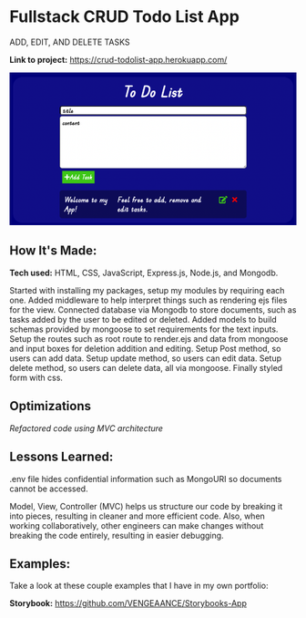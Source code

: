 # Fullstack CRUD Todo List App
ADD, EDIT, AND DELETE TASKS


**Link to project:** https://crud-todolist-app.herokuapp.com/

![alt text](https://github.com/VENGEAANCE/CRUD-Todo-List-App/blob/main/todo-list.png)

## How It's Made:

**Tech used:** HTML, CSS, JavaScript, Express.js, Node.js, and Mongodb.

Started with installing my packages, setup my modules by requiring each one. Added middleware to help interpret things such as rendering ejs files for the view. Connected database via Mongodb to store documents, such as tasks added by the user to be edited or deleted. Added models to build schemas provided by mongoose to set requirements for the text inputs. Setup the routes such as root route to render.ejs and data from mongoose and input boxes for deletion addition and editing. Setup Post method, so users can add data. Setup update method, so users can edit data. Setup delete method, so users can delete data, all via mongoose. Finally styled form with css.

## Optimizations
*Refactored code using MVC architecture*


## Lessons Learned:
.env file hides confidential information such as MongoURI so documents cannot be accessed.

Model, View, Controller (MVC) helps us structure our code by breaking it into pieces, resulting in cleaner and more efficient code. Also, when working collaboratively, other engineers can make changes without breaking the code entirely, resulting in easier debugging.


## Examples:
Take a look at these couple examples that I have in my own portfolio:

**Storybook:** https://github.com/VENGEAANCE/Storybooks-App

